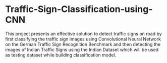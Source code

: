 # Traffic-Sign-Classification-using-CNN
This project presents an effective solution to detect traffic signs on road by first classifying the traffic sign images using Convolutional Neural Network on the German Traffic Sign Recognition Benchmark and then detecting the images of Indian Traffic Signs using the Indian Dataset which will be used as testing dataset while building classification model.
